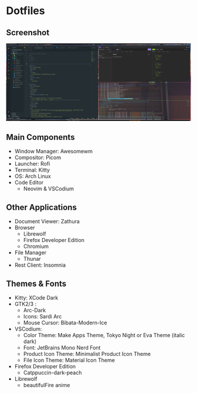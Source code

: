 # Dotfiles

## Screenshot
![mainscreen](./other/awesomewm2.png)

## Main Components

- Window Manager: Awesomewm
- Compositor: Picom
- Launcher: Rofi
- Terminal: Kitty
- OS: Arch Linux
- Code Editor
  - Neovim & VSCodium

## Other Applications

- Document Viewer: Zathura
- Browser
  - Librewolf
  - Firefox Developer Edition
  - Chromium
- File Manager
  - Thunar
- Rest Client: Insomnia

## Themes & Fonts

- Kitty: XCode Dark
- GTK2/3 :
  - Arc-Dark
  - Icons: Sardi Arc
  - Mouse Cursor: Bibata-Modern-Ice
- VSCodium: 
  - Color Theme: Make Apps Theme, Tokyo Night or Eva Theme (italic dark)
  - Font: JetBrains Mono Nerd Font
  - Product Icon Theme: Minimalist Product Icon Theme
  - File Icon Theme: Material Icon Theme
- Firefox Developer Edition
  - Catppuccin-dark-peach
- Librewolf
  - beautifulFire anime
